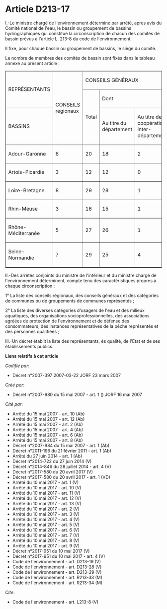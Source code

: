 # Article D213-17

I.-Le ministre chargé de l'environnement détermine par arrêté, après avis du Comité national de l'eau, le bassin ou
groupement de bassins hydrographiques qui constitue la circonscription de chacun des comités de bassin prévus à l'article L.
213-8 du code de l'environnement.

Il fixe, pour chaque bassin ou groupement de bassins, le siège du comité.

Le nombre de membres des comités de bassin sont fixés dans le tableau annexé au présent article :

<table cellspacing="1" border="1" cellpadding="0">
  <thead>
    <tr>
      <td rowspan="2">

REPRÉSENTANTS

</td>
      <td rowspan="3">

CONSEILS régionaux

</td>
      <td colspan="3">

CONSEILS GÉNÉRAUX

</td>
      <td rowspan="3">

COMMUNES ou groupements de communes

</td>
      <td rowspan="3">

USAGERS, organisations professionnelles, associations agréées, institutions représentatives personnes qualifiées

</td>
      <td rowspan="3">

ÉTAT

</td>
      <td rowspan="3">

TOTAL

</td>
    </tr>
    <tr>
      <td rowspan="2">

Total

</td>
      <td colspan="2">

Dont

</td>
    </tr>
    <tr>
      <td>

BASSINS

</td>
      <td>

Au titre du département

</td>
      <td>

Au titre de la coopération inter-départementale

</td>
    </tr>
  </thead>
  <tbody>
    <tr>
      <td>

Adour-Garonne

</td>
      <td>

6

</td>
      <td>

20

</td>
      <td>

18

</td>
      <td>

2

</td>
      <td>

28

</td>
      <td>

54

</td>
      <td>

27

</td>
      <td>

135

</td>
    </tr>
    <tr>
      <td>

Artois-Picardie

</td>
      <td>

3

</td>
      <td>

12

</td>
      <td>

12

</td>
      <td>

0

</td>
      <td>

17

</td>
      <td>

32

</td>
      <td>

16

</td>
      <td>

80

</td>
    </tr>
    <tr>
      <td>

Loire-Bretagne

</td>
      <td>

8

</td>
      <td>

29

</td>
      <td>

28

</td>
      <td>

1

</td>
      <td>

39

</td>
      <td>

76

</td>
      <td>

38

</td>
      <td>

190

</td>
    </tr>
    <tr>
      <td>

Rhin-Meuse

</td>
      <td>

3

</td>
      <td>

16

</td>
      <td>

15

</td>
      <td>

1

</td>
      <td>

21

</td>
      <td>

40

</td>
      <td>

20

</td>
      <td>

100

</td>
    </tr>
    <tr>
      <td>

Rhône-Méditerranée

</td>
      <td>

5

</td>
      <td>

27

</td>
      <td>

26

</td>
      <td>

1

</td>
      <td>

34

</td>
      <td>

66

</td>
      <td>

33

</td>
      <td>

165

</td>
    </tr>
    <tr>
      <td>

Seine-Normandie

</td>
      <td>

7

</td>
      <td>

29

</td>
      <td>

25

</td>
      <td>

4

</td>
      <td>

38

</td>
      <td>

74

</td>
      <td>

37

</td>
      <td>

185

</td>
    </tr>
  </tbody>
</table>

II.-Des arrêtés conjoints du ministre de l'intérieur et du ministre chargé de l'environnement déterminent, compte tenu des
caractéristiques propres à chaque circonscription :

1° La liste des conseils régionaux, des conseils généraux et des catégories de communes ou de groupements de communes
représentés ;

2° La liste des diverses catégories d'usagers de l'eau et des milieux aquatiques, des organisations socioprofessionnelles,
des associations agréées de protection de l'environnement et de défense des consommateurs, des instances représentatives de
la pêche représentés et des personnes qualifiées ;

III.-Un décret établit la liste des représentants, ès qualité, de l'Etat et de ses établissements publics.

**Liens relatifs à cet article**

_Codifié par_:

  - Décret n°2007-397 2007-03-22 JORF 23 mars 2007

_Créé par_:

  - Décret n°2007-980 du 15 mai 2007 - art. 1 () JORF 16 mai 2007

_Cité par_:

  - Arrêté du 15 mai 2007 - art. 10 (Ab)
  - Arrêté du 15 mai 2007 - art. 12 (Ab)
  - Arrêté du 15 mai 2007 - art. 2 (Ab)
  - Arrêté du 15 mai 2007 - art. 4 (Ab)
  - Arrêté du 15 mai 2007 - art. 6 (Ab)
  - Arrêté du 15 mai 2007 - art. 8 (Ab)
  - Décret n°2007-984 du 15 mai 2007 - art. 1 (Ab)
  - Décret n°2011-196 du 21 février 2011 - art. 1 (Ab)
  - Arrêté du 27 juin 2014 - art. 1 (Ab)
  - Décret n°2014-722 du 27 juin 2014 (V)
  - Décret n°2014-846 du 28 juillet 2014 - art. 4 (V)
  - Décret n°2017-580 du 20 avril 2017 (V)
  - Décret n°2017-580 du 20 avril 2017 - art. 1 (VD)
  - Arrêté du 10 mai 2017 - art. 1 (V)
  - Arrêté du 10 mai 2017 - art. 10 (V)
  - Arrêté du 10 mai 2017 - art. 11 (V)
  - Arrêté du 10 mai 2017 - art. 12 (V)
  - Arrêté du 10 mai 2017 - art. 13 (V)
  - Arrêté du 10 mai 2017 - art. 2 (V)
  - Arrêté du 10 mai 2017 - art. 3 (V)
  - Arrêté du 10 mai 2017 - art. 4 (V)
  - Arrêté du 10 mai 2017 - art. 5 (V)
  - Arrêté du 10 mai 2017 - art. 6 (V)
  - Arrêté du 10 mai 2017 - art. 7 (V)
  - Arrêté du 10 mai 2017 - art. 8 (V)
  - Arrêté du 10 mai 2017 - art. 9 (V)
  - Décret n°2017-951 du 10 mai 2017 (V)
  - Décret n°2017-951 du 10 mai 2017 - art. 4 (V)
  - Code de l'environnement - art. D213-19 (V)
  - Code de l'environnement - art. D213-28 (V)
  - Code de l'environnement - art. D213-29 (V)
  - Code de l'environnement - art. R213-33 (M)
  - Code de l'environnement - art. R213-34 (M)

_Cite_:

  - Code de l'environnement - art. L213-8 (V)
